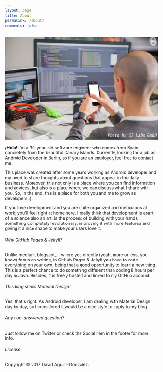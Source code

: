 ```yaml
---
layout: page
title: About
permalink: /about/
comments: false
---
```

![This is me!](/img/about-me-25.JPG)

**¡Hola!** I'm a 30-year-old software engineer who comes from Spain, concretely from the beautiful Canary Islands. Currently, looking for a job as Android Developer in Berlin, so if you are an employer, feel free to contact me.

This place was created after some years working as Android developer and my need to share thoughts about questions that appear in the daily business. Moreover, this not only is a place where you can find information and advices, but also is a place where we can discuss what I share with you. So, in the end, this is a place for both you and me to grow as developers :)

If you love development and you are quite organized and meticulous at work, you'll feel right at home here. I really think that development is apart of a science also an art: is the process of building with your hands something completely revolutionary, improving it with more features and giving it a nice shape to make your users love it.

###### Why GitHub Pages & Jekyll?

Unlike medium, blogspot,... where you directly (yeah, more or less, you know) focus on writing, in GitHub Pages & Jekyll you have to code everything on your own, being that a good opportunity to learn a new thing. This is a perfect chance to do something different than coding 8 hours per day in Java. Besides, it is freely hosted and linked to my GitHub account.

###### This blog stinks Material Design!

Yes, that's right. As Android developer, I am dealing with Material Design day by day, so I considered it would be a nice style to apply to my blog.

###### Any non-answered question?

Just follow me on [Twitter](https://twitter.com/PowerAndBrake) or check the Social item in the footer for more info.

###### License

Copyright © 2017 David Aguiar-González.
